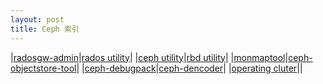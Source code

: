 ```yaml
---
layout: post
title: Ceph 索引
---
```



|[radosgw-admin](http://docs.ceph.com/docs/jewel/radosgw/admin/)|[rados utility](http://docs.ceph.com/docs/jewel/man/8/rados/)|
|[ceph utility](http://docs.ceph.com/docs/jewel/man/8/ceph/)|[rbd utility](http://docs.ceph.com/docs/master/rbd/rados-rbd-cmds/)|
|[monmaptool](http://docs.ceph.com/docs/jewel/man/8/monmaptool/)|[ceph-objectstore-tool](http://m.oschina.net/blog/472600)|
|[ceph-debugpack](http://docs.ceph.com/docs/jewel/man/8/ceph-debugpack/)|[ceph-dencoder](http://docs.ceph.com/docs/jewel/man/8/ceph-dencoder/)|
|[operating cluter](http://docs.ceph.com/docs/master/rados/operations/operating/)||
